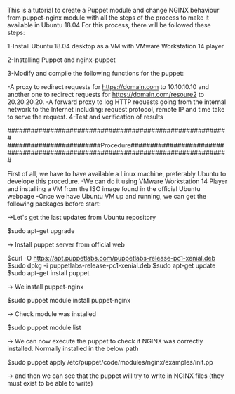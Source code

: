 This is a tutorial to create a Puppet module and change NGINX behaviour from puppet-nginx module with all the steps of the process to make it available in Ubuntu 18.04
For this process, there will be followed these steps:

1-Install Ubuntu 18.04 desktop as a VM with VMware Workstation 14 player

2-Installing Puppet and nginx-puppet

3-Modify and compile the following functions for the puppet:

-A proxy to redirect requests for https://domain.com to 10.10.10.10 and another one to redirect requests for https://domain.com/resoure2 to 20.20.20.20.
-A forward proxy to log HTTP requests going from the internal network to the Internet including: request protocol, remote IP and time take to serve the request.
4-Test and verification of results

#########################################################
########################Procedure########################
#########################################################

First of all, we have to have available a Linux machine, preferably Ubuntu to develope this procedure.
-We can do it using VMware Workstation 14 Player and installing a VM from the ISO image found in the official Ubuntu webpage
-Once we have Ubuntu VM up and running, we can get the following packages before start:

->Let's get the last updates from Ubuntu repository

$sudo apt-get upgrade

-> Install puppet server from official web

$curl -O https://apt.puppetlabs.com/puppetlabs-release-pc1-xenial.deb
$sudo dpkg -i puppetlabs-release-pc1-xenial.deb
$sudo apt-get update
$sudo apt-get install puppet

-> We install puppet-nginx

$sudo puppet module install puppet-nginx

-> Check module was installed

$sudo puppet module list

-> We can now execute the puppet to check if NGINX was correctly installed. Normally installed in the below path

$sudo puppet apply /etc/puppet/code/modules/nginx/examples/init.pp

-> and then we can see that the puppet will try to write in NGINX files (they must exist to be able to write)








